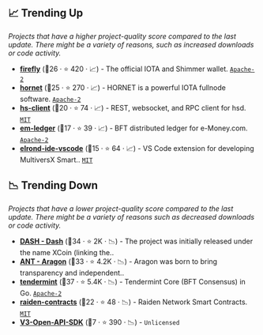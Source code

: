## 📈 Trending Up

_Projects that have a higher project-quality score compared to the last update. There might be a variety of reasons, such as increased downloads or code activity._

- <b><a href="https://github.com/iotaledger/firefly">firefly</a></b> (🥇26 ·  ⭐ 420 · 📈) - The official IOTA and Shimmer wallet. <code><a href="http://bit.ly/3nYMfla">Apache-2</a></code>
- <b><a href="https://github.com/iotaledger/hornet">hornet</a></b> (🥇25 ·  ⭐ 270 · 📈) - HORNET is a powerful IOTA fullnode software. <code><a href="http://bit.ly/3nYMfla">Apache-2</a></code>
- <b><a href="https://github.com/handshake-org/hs-client">hs-client</a></b> (🥈20 ·  ⭐ 74 · 📈) - REST, websocket, and RPC client for hsd. <code><a href="http://bit.ly/34MBwT8">MIT</a></code>
- <b><a href="https://github.com/e-money/em-ledger">em-ledger</a></b> (🥈17 ·  ⭐ 39 · 📈) - BFT distributed ledger for e-Money.com. <code><a href="http://bit.ly/3nYMfla">Apache-2</a></code>
- <b><a href="https://github.com/multiversx/mx-ide-vscode">elrond-ide-vscode</a></b> (🥉15 ·  ⭐ 64 · 📈) - VS Code extension for developing MultiversX Smart.. <code><a href="http://bit.ly/34MBwT8">MIT</a></code>

## 📉 Trending Down

_Projects that have a lower project-quality score compared to the last update. There might be a variety of reasons such as decreased downloads or code activity._

- <b><a href="https://github.com/dashpay">DASH - Dash</a></b> (🥈34 ·  ⭐ 2K · 📉) - The project was initially released under the name XCoin (linking the..
- <b><a href="https://github.com/aragon">ANT - Aragon</a></b> (🥇33 ·  ⭐ 4.2K · 📉) - Aragon was born to bring transparency and independent.. <code><img src="https://git.io/J9cO9" style="display:inline;" width="13" height="13"></code>
- <b><a href="https://github.com/tendermint/tendermint">tendermint</a></b> (🥇37 ·  ⭐ 5.4K · 📉) - Tendermint Core (BFT Consensus) in Go. <code><a href="http://bit.ly/3nYMfla">Apache-2</a></code>
- <b><a href="https://github.com/raiden-network/raiden-contracts">raiden-contracts</a></b> (🥈22 ·  ⭐ 48 · 📉) - Raiden Network Smart Contracts. <code><a href="http://bit.ly/34MBwT8">MIT</a></code>
- <b><a href="https://github.com/okex/V3-Open-API-SDK">V3-Open-API-SDK</a></b> (🥉7 ·  ⭐ 390 · 📉) -  <code>Unlicensed</code>

